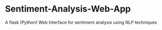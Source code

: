 # Sentiment-Analysis-Web-App
A flask (Python) Web Interface for sentiment analysis using NLP techniques
